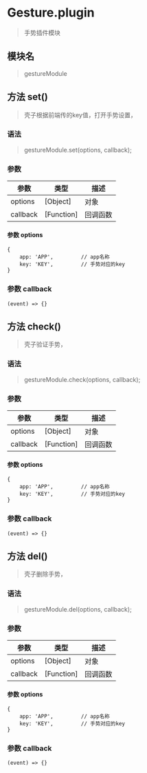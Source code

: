 
# Gesture.plugin

> 手势插件模块

## 模块名

> gestureModule

## 方法 set()

> 壳子根据前端传的key值，打开手势设置，


### 语法

> gestureModule.set(options, callback);

### 参数

参数|类型|描述
-------     | -------   |--------
options     |[Object]   | 对象
callback    |[Function] | 回调函数

#### 参数 options

```
{
    app: 'APP',         // app名称
    key: 'KEY',         // 手势对应的key
}
```

### 参数 callback

```
(event) => {}
```

## 方法 check()

> 壳子验证手势，


### 语法

> gestureModule.check(options, callback);

### 参数

参数|类型|描述
-------     | -------   |--------
options     |[Object]   | 对象
callback    |[Function] | 回调函数

#### 参数 options

```
{
    app: 'APP',         // app名称
    key: 'KEY',         // 手势对应的key
}
```

### 参数 callback

```
(event) => {}
```

## 方法 del()

> 壳子删除手势，


### 语法

> gestureModule.del(options, callback);

### 参数

参数|类型|描述
-------     | -------   |--------
options     |[Object]   | 对象
callback    |[Function] | 回调函数

#### 参数 options

```
{
    app: 'APP',         // app名称
    key: 'KEY',         // 手势对应的key
}
```

### 参数 callback

```
(event) => {}
```
